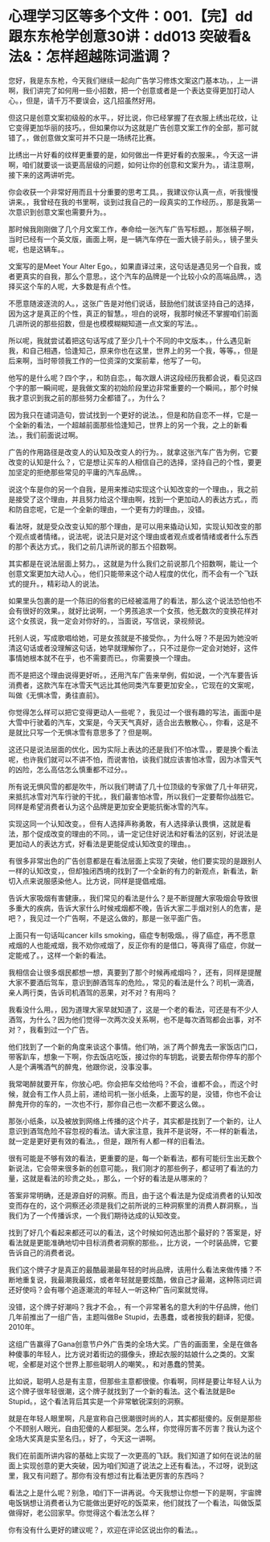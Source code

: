 # 心理学习区等多个文件：001.【完】dd跟东东枪学创意30讲：dd013 突破看&法&：怎样超越陈词滥调？

您好，我是东东枪，今天我们继续一起向广告学习修炼文案这门基本功。，上一讲啊，我们讲完了如何用一些小招数，把一个创意或者是一个表达变得更加打动人心。，但是，请千万不要误会，这几招虽然好用。

但这只是创意文案初级般的水平。，好比说，你已经掌握了在衣服上绣出花纹，让它变得更加华丽的技巧。，但如果你以为这就是广告创意文案工作的全部，那可就错了。，做创意做文案可并不只是一场绣花比赛。

比绣出一片好看的纹样更重要的是，如何做出一件更好看的衣服来。，今天这一讲啊，咱们就要谈一谈更高层级的问题，如何让你的创意和文案升为。，请注意啊，接下来的这两讲听完。

你会收获一个非常好用而且十分重要的思考工具。，我建议你认真一点，听我慢慢讲来。，我曾经在我的书里啊，谈到过我自己的一段真实的工作经历。，那是我第一次意识到创意文案也需要升为。。

那时候我刚刚做了几个月文案工作，奉命给一张汽车广告写标题。，那张稿子啊，当时已经有一个英文版，画面上啊，是一辆汽车停在一面大镜子前头。，镜子里头呢，也是这辆车。。

文案写的是Meet Your Alter Ego。，如果直译过来，这句话是遇见另一个自我，或者更真实的自我，那么个意思。，这个汽车的品牌是一个比较小众的高端品牌。，选择买这个车的人呢，大多数是有点个性。

不愿意随波逐流的人。，这张广告是对他们说话，鼓励他们就该坚持自己的选择，因为这才是真正的个性，真正的智慧。，坦白的说呀，我那时候还不掌握咱们前面几讲所说的那些招数，但是也模模糊糊知道一点文案的写法。。

所以呢，我就尝试着把这句话写成了至少几十个不同的中文版本。，什么遇见新我，和自己相遇，恰逢知己，原来你也在这里，世界上的另一个我，等等。，但是后来啊，当时带领我工作的一位资深的文案前辈，他写了一句。

他写的是什么呢？四个字，，和防自恋。，每次跟人讲这段经历我都会说，看见这四个字的那一瞬间呢，是我做文案的初始阶段里边非常重要的一个瞬间。，那个时候我才意识到我之前的那些努力全都错了。，为什么？

因为我只在谴词造句，尝试找到一个更好的说法。，但是和防自恋不一样，它是一个全新的看法，一个超越前面那些恰逢知己，世界上的另一个我，之上的新看法。，我们前面说过啊。

广告的作用路径是改变人的认知及改变人的行为。，就拿这张汽车广告为例，它要改变的认知是什么？，它是想让买车的人相信自己的选择，坚持自己的个性，要更加坚定的拒绝那些常见的平庸的汽车品牌。。

说这个车是你的另一个自我，是用来推动实现这个认知改变的一个理由。，我之前是接受了这个理由，并且努力给这个理由啊，找到一个更加动人的表达方式。，而和防自恋呢，它是一个全新的理由，一个更有力的理由。，没错。

看法呀，就是受众改变认知的那个理由，是可以用来撬动认知，实现认知改变的那个观点或者情绪。，说法呢，说法只是对这个理由或者观点或者情绪或者什么东西的那个表达方式。，我们之前几讲所说的那五个招数啊。

其实都是在说法层面上努力。，这就是为什么我们之前说那几个招数啊，能让一个创意文案更加大动人心。，他们只能带来这个动人程度的优化，而不会有一个飞跃式的提升。，精彩动人的说法。

如果里头包裹的是一个陈旧的俗套的已经被滥用了的看法，那么这个说法恐怕也不会有很好的效果。，就好比说啊，一个男孩追求一个女孩，他无数次的变换花样对这个女孩说，我一定会对你好的。，当面说，写信说，录视频说。

托别人说，写成歌唱给她，可是女孩就是不接受你。，为什么呀？不是因为她没听清这句话或者没理解这句话，她早就理解你了。，只不过是你一定会对她好，这件事情她根本就不在乎，也不需要而已。，你需要换一个理由。

而不是把这个理由说得更好听。，还用汽车广告来举例，假如说，一个汽车要告诉消费者，这款汽车在冰雪天气远比其他同类汽车要更加安全。，它现在的文案呢，叫做《无惧冰雪，勇往直前》。

你觉得怎么样可以把它变得更动人一些呢？，我见过一个很有趣的写法，画面中是大雪中行驶着的汽车，文案是，今天天气真好，适合出去散散心。，你看，这是不是就比只写一个无惧冰雪有意思多了？但是啊。

这还只是说法层面的优化，因为实际上表达的还是我们不怕冰雪。，要是换个看法呢，也许我们就可以不讲不怕，而说害怕，谈我们就应该害怕冰雪，因为冰雪天气的凶险，怎么高估怎么慎重都不过分。。

所有说无惧风雪的都是吹牛，所以我们聘请了几十位顶级的专家做了几十年研究，来抵抗冰雪对汽车行驶的干扰。，我们最害怕冰雪，所以我们一定要帮你战胜它。同样是希望消费者认为这个品牌是更加安全更能抗衡冰雪的汽车。

实现这同一个认知改变。，但有人选择声称勇敢，有人选择承认畏惧，这就是看法，那个促成改变的理由的不同。，请一定记住好说法和好看法的区别，好说法是更加动人的表达方式，好看法是更能促成认知改变的理由。。

有很多非常出色的广告创意都是在看法层面上实现了突破，他们要实现的是跟别人一样的认知改变，，但却独闭西境的找到了一个全新的有力的新观点，新看法，新切入点来说服感染他人。比方说，同样是提倡戒烟。

告诉大家吸烟有害健康。，我们常见的看法是什么？是不断提醒大家吸烟会导致很多重大的疾病，告诉大家什么时候戒烟都不晚，告诉大家二手烟对别人的危害，是吧？，我见过一个广告啊，不是这么做的，那是一张平面广告。

上面只有一句话叫cancer kills smoking，癌症专制吸烟。，得了癌症，再不愿意戒烟的人也能戒烟，我不劝你戒烟了，反正你有的是借口，等真得了癌症，你就一定能戒了。，这样一个新的看法。

我相信会让很多烟民都想一想，真要到了那个时候再戒烟吗？，还有，同样是提醒大家不要酒后驾车，意识到醉酒驾车的危险。，常见的看法是什么？司机一滴酒，亲人两行类，告诉司机酒驾的恶果，对不对？有用吗？

我看没什么用。，因为道理大家早就知道了，这是一个老的看法，可还是有不少人酒驾，为什么？因为他们觉得一次两次没关系啊，也不是每次酒驾都会出事，对不对？，我看到过一个广告。

他们找到了一个新的角度来谈这个事情。他们呐，派了两个醉鬼去一家饭店门口，带客趴车，想象一下啊，你去饭店吃饭，接过你的车钥匙，说要去帮你停车的那个人是个满嘴酒气的醉鬼，他跟你说，没事没事。

我常喝醉就要开车，你放心吧。你会把车交给他吗？不会，谁都不会。，而这个时候，就会有工作人员上前，递给司机一张小纸条，上面写的是，没错，你也不会让醉鬼开你的车的，一次也不行，那你自己也一次都不要这么做。。

那张小纸条，以及被放到网络上传播的这个片子，其实都是找到了一个新的，让人意识到酒驾危险不容忽视的看法。请大家注意，我并不是说呀，不一样的新看法，就一定是更好更有效的看法。，但是，跟所有人都一样的旧看法。

很有可能是不够有效的看法，更重要的是，每一个新看法，都有可能衍生出无数个新说法，它会带来很多新的创意可能。，我们刚才的那些例子，都证明了看法的力量，这就是看法的珍贵之处。，那么，一个好的看法是从哪来的？

答案非常明确，还是源自好的洞察。而且，由于这个看法是为促成消费者的认知改变而存在的，这个洞察还必须是我们之前所说的三种洞察里的消费人群洞察。，当我们为了一个传播诉求，一个我们期待达成的认知改变。

找到了好几个看起来都还可以的看法，这个时候如何选出那个最好的？答案是，好看法就是更能准确地切中目标消费者洞察的那些。，比方说，一个时装品牌，它要告诉自己的消费者说。

我们这个牌子才是真正的最酷最潮最年轻的时尚品牌，该用什么看法来做传播？不断地重复说，我最潮我最炫，或者年轻就是要炫酷，做自己才最潮，这种陈词烂调还好使吗？会有哪个追逐潮流的年轻人一听这种广告问案就觉得。

没错，这个牌子好潮吗？我才不会。，有一个非常著名的意大利的牛仔品牌，他们几年前推出了一组广告，主题叫做Be Stupid，去愚蠢，或者按我的翻译，犯傻。2010年。

这组广告赢得了Gana创意节户外广告类的全场大奖。广告的画面里，全是在做各种傻事的年轻人，比方说对着街边的摄像头，撩起衣服的姑娘什么之类的。文案呢，全都是对这个世界上那些聪明人的嘲笑。，和对愚蠢的赞美。

比如说，聪明人总是有主意，但那些主意都很傻。你看啊，同样是要让年轻人认为这个牌子很年轻很潮，这个牌子就找到了一个新的看法。这个看法就是Be Stupid。，这个看法背后其实是一个非常敏锐深刻的洞察。

就是在年轻人眼里啊，凡是宣称自己很潮很时尚的人，其实都挺傻的。反倒是那些个不顾别人眼光，自由犯傻的人都挺哭。怎么样，你觉得厉害不厉害？我认为这个全场大奖真是实至名归。，好了，今天这一讲啊。

我们在前面所讲内容的基础上实现了一次更高的飞跃。我们知道了如何在说法的层面上实现创意的更大突破，因为咱们知道了说法之上还有看法。，不过呀，说到这里，我又有问题了。那你有没有想过有比看法更厉害的东西吗？

看法之上是什么呢？别急，咱们下一讲再说。今天我想让你想一下的是啊，宇宙牌电饭锅想让消费者认为它能做出更好吃的饭菜来，他们就找了一个看法，叫做饭菜做得好，老公回家早。你觉得这个看法怎么样？

你有没有什么更好的建议呢？，欢迎在评论区说出你的看法。。